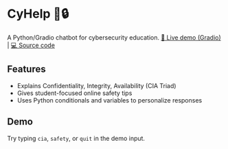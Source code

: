 # CyHelp 🤖🔒
A Python/Gradio chatbot for cybersecurity education.
[🚀 Live demo (Gradio)](https://replit.com/@kvr3001/cyhelp ) | [💻 Source code](https://replit.com/@kvr3001/cyhelp#main.py)
## Features
- Explains Confidentiality, Integrity, Availability (CIA Triad)
- Gives student-focused online safety tips
- Uses Python conditionals and variables to personalize responses

## Demo
Try typing `cia`, `safety`, or `quit` in the demo input.
